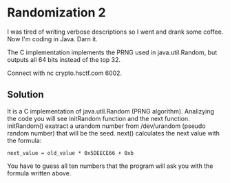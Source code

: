 # Randomization 2

I was tired of writing verbose descriptions so I went and drank some coffee. Now I'm coding in Java. Darn it.

The C implementation implements the PRNG used in java.util.Random, but outputs all 64 bits instead of the top 32.

Connect with nc crypto.hsctf.com 6002.

## Solution

It is a C implementation of java.util.Random (PRNG algorithm).
Analizying the code you will see initRandom function and the next function.
initRandom() exatract a urandom number from /dev/urandom (pseudo random number) that will be the seed.
next() calculates the next value with the formula:

```
next_value = old_value * 0x5DEECE66 + 0xb
```

You have to guess all ten numbers that the program will ask you with the formula written above.